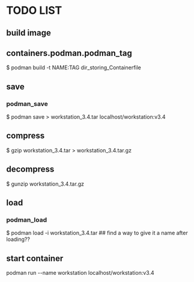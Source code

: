 # TODO LIST

## build image

## containers.podman.podman_tag

$ podman build -t NAME:TAG dir_storing_Containerfile

## save

### podman_save

$ podman save > workstation_3.4.tar localhost/workstation:v3.4

## compress

$ gzip workstation_3.4.tar > workstation_3.4.tar.gz

## decompress

$ gunzip workstation_3.4.tar.gz

## load

### podman_load

$ podman load -i workstation_3.4.tar  ## find a way to give it a name after loading??

## start container

podman run --name workstation localhost/workstation:v3.4
